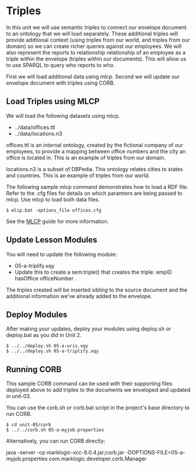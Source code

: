 # Triples

In this unit we will use semantic triples to connect our envelope document to an ontology that we will load separately. These additional triples will provide addtional context (using triples from our world, and triples from our domain) so we can create richer queries against our employees.  We will also represent the reports to relationship relationship of an employee as a triple within the envelope (triples within our documents). This will allow us to use SPARQL to query who reports to who.

First we will load additional data using mlcp.  Second we will update our envelope document with triples using CORB.

## Load Triples using MLCP

We will load the following datasets using mlcp.

- ../data/offices.ttl
- ../data/locations.n3

offices.ttl is an internal ontology, created by the fictional company of our employees, to provide a mapping between office numbers and the city an office is located in.  This is an example of triples from our domain.

locations.n3 is a subset of DBPedia.  This ontology relates cities to states and countries.  This is an example of triples from our world.

The following sample mlcp command demonstrates how to load a RDF file. Refer to the .cfg files for details on which paramters are being passed to mlcp. Use mlcp to load both data files.

    $ mlcp.bat -options_file offices.cfg

See the [MLCP](http://docs.marklogic.com/guide/mlcp) guide for more information.

## Update Lesson Modules

You will need to update the following module:

- 05-a-triplify.xqy
 - Update this to create a sem:triple() that creates the triple: empID hasOffice officeNumber . 

The triples created will be inserted sibling to the source document and the additional information we've already added to the envelope.

## Deploy Modules

After making your updates, deploy your modules using deploy.sh or deploy.bat as you did in Unit 2.

    $ ../../deploy.sh 05-a-uris.xqy
    $ ../../deploy.sh 05-a-triplify.xqy


## Running CORB 

This sample CORB command can be used with their supporting files deployed above to add triples to the documents we enveloped and updated in unit-03.

You can use the corb.sh or corb.bat script in the project's base directory to 
run CORB. 

    $ cd unit-05/corb
    $ ../../corb.sh 05-a-myjob.properties

Alternatively, you can run CORB directly:

java -server -cp marklogic-xcc-8.0.4.jar;corb.jar -DOPTIONS-FILE=05-a-myjob.properties com.marklogic.developer.corb.Manager

